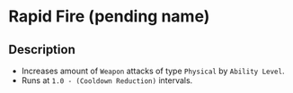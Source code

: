 # Rapid Fire (pending name)

## Description

- Increases amount of `Weapon` attacks of type `Physical` by `Ability Level`.
- Runs at `1.0 - (Cooldown Reduction)` intervals.
